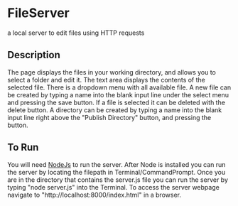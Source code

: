# FileServer
a local server to edit files using HTTP requests

## Description
The page displays the files in your working directory, and allows you to select a folder and edit it.
The text area displays the contents of the selected file. There is a dropdown menu with all available file.
A new file can be created by typing a name into the blank input line under the select menu and pressing the save button.
If a file is selected it can be deleted with the delete button.
A directory can be created by typing a name into the blank input line right above the "Publish Directory" button, and pressing the button.

## To Run
You will need [NodeJs](https://nodejs.org/en/) to run the server. 
After Node is installed you can run the server by locating the filepath in Terminal/CommandPrompt.
Once you are in the directory that contains the server.js file you can run the server by typing "node server.js" into the Terminal.
To access the server webpage navigate to "http://localhost:8000/index.html" in a browser.

